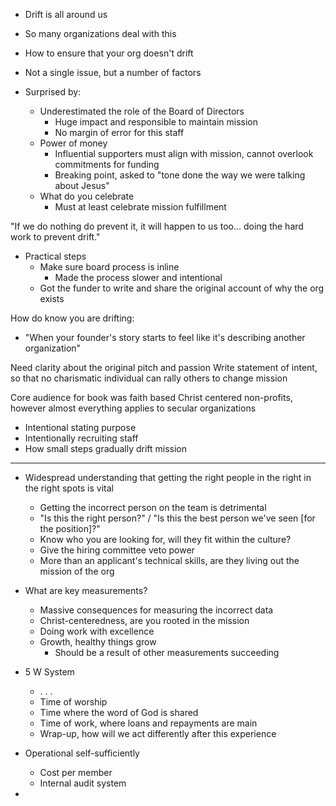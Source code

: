 - Drift is all around us
- So many organizations deal with this
- How to ensure that your org doesn't drift
- Not a single issue, but a number of factors

- Surprised by:
	- Underestimated the role of the Board of Directors
		- Huge impact and responsible to maintain mission
		- No margin of error for this staff
	- Power of money
		- Influential supporters must align with mission, cannot overlook commitments for funding
		- Breaking point, asked to "tone done the way we were talking about Jesus"
	- What do you celebrate
		- Must at least celebrate mission fulfillment

"If we do nothing do prevent it, it will happen to us too... doing the hard work to prevent drift."

- Practical steps
	- Make sure board process is inline
		- Made the process slower and intentional
	- Got the funder to write and share the original account of why the org exists 

How do know you are drifting: 
- "When your founder's story starts to feel like it's describing another organization"

Need clarity about the original pitch and passion
Write statement of intent, so that no charismatic individual can rally others to change mission

Core audience for book was faith based Christ centered non-profits, however almost everything applies to secular organizations
- Intentional stating purpose
- Intentionally recruiting staff
- How small steps gradually drift mission

---

- Widespread understanding that getting the right people in the right in the right spots is vital
	- Getting the incorrect person on the team is detrimental 
	- "Is this the right person?" / "Is this the best person we've seen \[for the position]?"
	- Know who you are looking for, will they fit within the culture?
	- Give the hiring committee veto power
	- More than an applicant's technical skills, are they living out the mission of the org

- What are key measurements?
	- Massive consequences for measuring the incorrect data
	- Christ-centeredness, are you rooted in the mission
	- Doing work with excellence
	- Growth, healthy things grow
		- Should be a result of other measurements succeeding 

- 5 W System
	- . . . 
	- Time of worship
	- Time where the word of God is shared
	- Time of work, where loans and repayments are main
	- Wrap-up, how will we act differently after this experience

- Operational self-sufficiently 
	- Cost per member
	- Internal audit system

- 